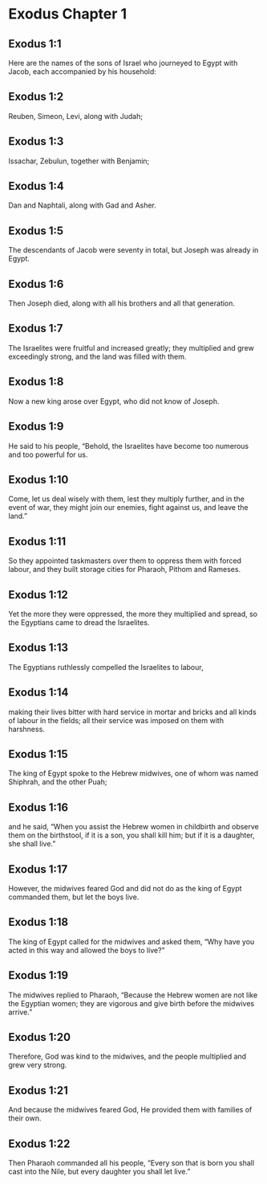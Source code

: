 # Exodus Chapter 1

## Exodus 1:1
Here are the names of the sons of Israel who journeyed to Egypt with Jacob, each accompanied by his household:

## Exodus 1:2
Reuben, Simeon, Levi, along with Judah;

## Exodus 1:3
Issachar, Zebulun, together with Benjamin;

## Exodus 1:4
Dan and Naphtali, along with Gad and Asher.

## Exodus 1:5
The descendants of Jacob were seventy in total, but Joseph was already in Egypt.

## Exodus 1:6
Then Joseph died, along with all his brothers and all that generation.

## Exodus 1:7
The Israelites were fruitful and increased greatly; they multiplied and grew exceedingly strong, and the land was filled with them.

## Exodus 1:8
Now a new king arose over Egypt, who did not know of Joseph.

## Exodus 1:9
He said to his people, “Behold, the Israelites have become too numerous and too powerful for us.

## Exodus 1:10
Come, let us deal wisely with them, lest they multiply further, and in the event of war, they might join our enemies, fight against us, and leave the land.”

## Exodus 1:11
So they appointed taskmasters over them to oppress them with forced labour, and they built storage cities for Pharaoh, Pithom and Rameses.

## Exodus 1:12
Yet the more they were oppressed, the more they multiplied and spread, so the Egyptians came to dread the Israelites.

## Exodus 1:13
The Egyptians ruthlessly compelled the Israelites to labour,

## Exodus 1:14
making their lives bitter with hard service in mortar and bricks and all kinds of labour in the fields; all their service was imposed on them with harshness.

## Exodus 1:15
The king of Egypt spoke to the Hebrew midwives, one of whom was named Shiphrah, and the other Puah;

## Exodus 1:16
and he said, “When you assist the Hebrew women in childbirth and observe them on the birthstool, if it is a son, you shall kill him; but if it is a daughter, she shall live.”

## Exodus 1:17
However, the midwives feared God and did not do as the king of Egypt commanded them, but let the boys live.

## Exodus 1:18
The king of Egypt called for the midwives and asked them, “Why have you acted in this way and allowed the boys to live?”

## Exodus 1:19
The midwives replied to Pharaoh, “Because the Hebrew women are not like the Egyptian women; they are vigorous and give birth before the midwives arrive.”

## Exodus 1:20
Therefore, God was kind to the midwives, and the people multiplied and grew very strong.

## Exodus 1:21
And because the midwives feared God, He provided them with families of their own.

## Exodus 1:22
Then Pharaoh commanded all his people, “Every son that is born you shall cast into the Nile, but every daughter you shall let live.”
